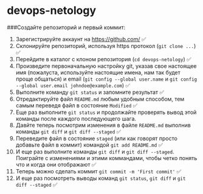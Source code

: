# devops-netology

###Создайте репозиторий и первый коммит:

1. Зарегистрируйте аккаунт на https://github.com/ ✅
1. Склонируйте репозиторий, используя https протокол (`git clone ...`) ✅
1. Перейдите в каталог с клоном репозитория (`cd devops-netology`) ✅
1. Произведите первоначальную настройку git, указав свое настоящее имя (пожалуста, используйте настоящие имена, 
нам так будет проще общаться) и email (`git config --global user.name` и `git config --global user.email johndoe@example.com`) ✅
1. Выполните команду `git status` и запомните результат ✅
1. Отредактируйте файл `README.md` любым удобным способом, тем самым переведя файл в состояние `Modified` ✅
1. Еще раз выполните `git status` и продолжайте проверять вывод этой команды после каждого последующего шага. 
1. Давйте теперь посмотрим изменения в файле `README.md` выполнив команды `git diff` и `git diff --staged` ✅
1. Переведите файл в состояние `staged` (или как говорят просто добавьте файл в коммит) командой `git add README.md` ✅
1. И еще раз выполните команды `git diff` и `git diff --staged`. Поиграйте с изменениями и этими коммандами, чтобы четко понять
что и когда они отображают ✅
1. Теперь можно сделать коммит `git commit -m 'First commit'` ✅
1. И еще раз посмотреть выводы команд `git status`, `git diff` и `git diff --staged` ✅